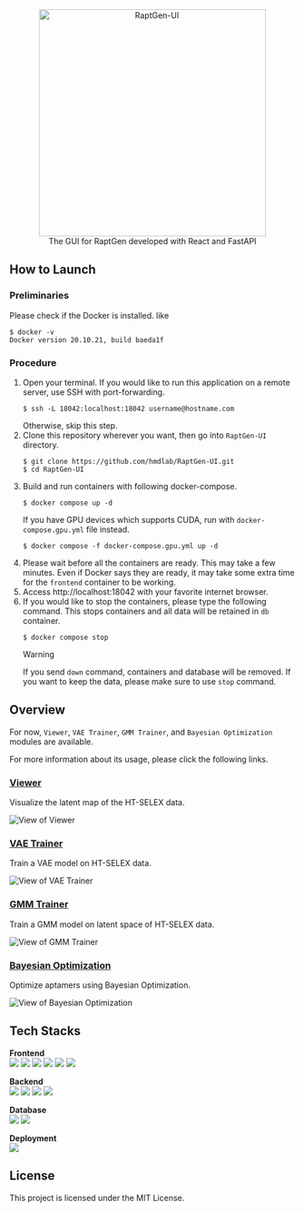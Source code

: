 <div align="center">
   <img src="docs/images/logo.png" alt="RaptGen-UI" width="400"><br>
   The GUI for RaptGen developed with React and FastAPI
</div>

## How to Launch

### Preliminaries

Please check if the Docker is installed. like

```shell
$ docker -v
Docker version 20.10.21, build baeda1f
```

### Procedure

1. Open your terminal. If you would like to run this application on a remote server, use SSH with port-forwarding.
   ```shell
   $ ssh -L 18042:localhost:18042 username@hostname.com
   ```
   Otherwise, skip this step.
2. Clone this repository wherever you want, then go into `RaptGen-UI` directory.
   ```shell
   $ git clone https://github.com/hmdlab/RaptGen-UI.git
   $ cd RaptGen-UI
   ```
3. Build and run containers with following docker-compose.
   ```shell
   $ docker compose up -d
   ```
   If you have GPU devices which supports CUDA, run with `docker-compose.gpu.yml` file instead.
   ```shell
   $ docker compose -f docker-compose.gpu.yml up -d
   ```
4. Please wait before all the containers are ready. This may take a few minutes. Even if Docker says they are ready, it may take some extra time for the `frontend` container to be working.
5. Access http://localhost:18042 with your favorite internet browser.
6. If you would like to stop the containers, please type the following command. This stops containers and all data will be retained in `db` container.
   ```shell
   $ docker compose stop
   ```
   > [!WARNING]
   > If you send `down` command, containers and database will be removed.
   > If you want to keep the data, please make sure to use `stop` command.

## Overview

For now, `Viewer`, `VAE Trainer`, `GMM Trainer`, and `Bayesian Optimization` modules are available.

For more information about its usage, please click the following links.

### [Viewer](docs/Viewer.md)

Visualize the latent map of the HT-SELEX data.

![View of Viewer](docs/images/viewer.png)

### [VAE Trainer](docs/VAE_Trainer.md)

Train a VAE model on HT-SELEX data.

![View of VAE Trainer](docs/images/vae-trainer.png)

### [GMM Trainer](docs/GMM_Trainer.md)

Train a GMM model on latent space of HT-SELEX data.

![View of GMM Trainer](docs/images/gmm-trainer.png)

### [Bayesian Optimization](docs/BO.md)

Optimize aptamers using Bayesian Optimization.

![View of Bayesian Optimization](docs/images/bo.png)

## Tech Stacks

**Frontend**
<br>
<img src="https://img.shields.io/badge/TypeScript--007ACC.svg?logo=typescript&style=flat">
<img src="https://img.shields.io/badge/Next.js--000000.svg?logo=next.js&style=flat">
<img src="https://img.shields.io/badge/Bootstrap--7952B3.svg?logo=bootstrap&style=flat">
<img src="https://img.shields.io/badge/Redux--764ABC.svg?logo=redux&style=flat">
<img src="https://img.shields.io/badge/Plotly.js--3F4F75.svg?logo=plotly&style=flat">
<img src="https://img.shields.io/badge/React Data Grid--42B883.svg?logo=react&style=flat">

**Backend**
<br>
<img src="https://img.shields.io/badge/Python--3776AB.svg?logo=python&style=flat">
<img src="https://img.shields.io/badge/FastAPI--009688.svg?logo=fastapi&style=flat">
<img src="https://img.shields.io/badge/PyTorch--EE4C2C.svg?logo=pytorch&style=flat">
<img src="https://img.shields.io/badge/Celery--37814A.svg?logo=celery&style=flat">

**Database**
<br>
<img src="https://img.shields.io/badge/PostgreSQL--4169E1.svg?logo=postgresql&style=flat">
<img src="https://img.shields.io/badge/Redis--DC382D.svg?logo=redis&style=flat">

**Deployment**
<br>
<img src="https://img.shields.io/badge/Docker Compose--2496ED.svg?logo=docker&style=flat">

## License

This project is licensed under the MIT License.
